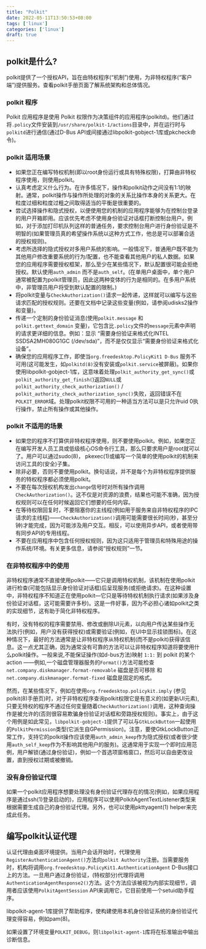 ```yaml
---
title: "Polkit"
date: 2022-05-11T13:50:53+08:00
tags: ['linux']
categories: ['linux']
draft: true
---
```

## polkit是什么?

polkit提供了一个授权API，旨在由特权程序(“机制”)使用，为非特权程序(“客户端”)提供服务。查看polkit手册页面了解系统架构和总体情况。

### polkit 程序

Polkit 应用程序是使用 Polkit 权限作为决策组件的应用程序(polkitd)。他们通过将`.policy`文件安装到`/usr/share/polkit-1/actions`目录中，并在运行时与`polkitd`进行通信(通过D-Bus API或间接通过libpolkit-gobject-1库或pkcheck命令)。

### polkit 适用场景

- 如果您正在编写特权机制(即以root身份运行或具有特殊权限)，打算由非特权程序使用，则使用polkit。
- 认真考虑定义什么行为。在许多情况下，操作和polkit动作之间没有1:1的映射。通常，polkit操作与操作所处理的对象的关系比操作本身的关系更大。在粒度过细和粒度过粗之间取得适当的平衡是很重要的。
- 尝试选择操作和隐式授权，以便使用您的机制的应用程序能够为在控制台登录的用户开箱即用。应该优先考虑不使用身份验证对话框打断控制台用户。例如，对于添加打印机队列这样的普通任务，要求控制台用户进行身份验证是不明智的(如果管理员真的希望操作系统以这种方式工作，他总是可以部署合适的授权规则)。
- 考虑所选择的隐式授权对多用户系统的影响。一般情况下，普通用户既不能为其他用户修改重要系统的行为/配置，也不能查看其他用户的私人数据。如果您的应用程序需要授权框架，那么至少在某些情况下，默认配置很可能会拒绝授权。默认使用`auth_admin` 而不是`auth_self`。(在单用户桌面中，单个用户通常被配置为polkit管理员，因此这两种变体的行为是相同的。在多用户系统中，非管理员用户将受到默认配置的限制。)
- 将polkit变量与`CheckAuthorization()`请求一起传递，这样就可以编写与这些请求匹配的授权规则。还要在文档中记录这些变量(例如，请参阅udisks2操作和变量)。
- 传递一个定制的身份验证消息(使用`polkit.message` 和 ` polkit.gettext_domain` 变量)，它包含比`.policy`文件的`message`元素中声明的请求更详细的信息。例如：显示 “需要身份验证来格式化INTEL SSDSA2MH080G1GC (/dev/sda)”，而不是仅仅显示“需要身份验证来格式化设备”。
- 确保您的应用程序工作，即使当`org.freedesktop.PolicyKit1 D-Bus` 服务不可用(这可能发生，如`polkitd(8)`没有安装或`polkit.service`被屏蔽)。如果你使用libpolkit-gobject-1库，这意味着处理`polkit_authority_get_sync()`或`polkit_authority_get_finish(`)返回`NULL`或`polkit_authority_check_authorization()` / `polkit_authority_check_authorization_sync()`失败，返回错误不在`POLKIT_ERROR`域。处理polkit权限不可用的一种适当方法可以是只允许uid 0执行操作，禁止所有操作或其他操作。

### polkit 不适用的场景

- 如果您的程序不打算供非特权程序使用，则不要使用polkit。例如，如果您正在编写开发人员工具或低级核心OS命令行工具，那么只要求用户是root就可以了。用户可以通过sudo(8)， pkexec(1)或编写一个简单的使用polkit的机制来访问工具的(安全)子集。
- 除非必要，否则不要使用polkit。换句话说，并不是每个为非特权程序提供服务的特权程序都必须使用polkit。
- 不要在每次授权机构发出`change`信号时对所有操作调用`CheckAuthorization()`。这不仅是对资源的浪费，结果也可能不准确，因为授权规则可以在任何时候返回它们想要的任何内容。
- 在等待权限回复时，不要阻塞你的主线程(例如用于服务来自非特权程序的IPC请求的主线程)——`CheckAuthorization()`调用可能需要很长时间(秒，甚至分钟)才能完成，因为可能涉及用户交互。相反，可以使用异步API，或者使用带有同步API的专用线程。
- 不要在应用程序中包含任何授权规则，因为这只适用于管理员和特殊用途的操作系统/环境。有关更多信息，请参阅“授权规则”一节。

### 在非特权程序中的使用

非特权程序通常不直接使用polkit——它只是调用特权机制，该机制在使用polkit进行检查(可能包括显示身份验证对话框)后呈现服务(或拒绝请求)。在这种设置中，非特权程序不知道正在使用polkit—它只是等待特权机制执行请求(如果涉及身份验证对话框，这可能需要许多秒)。这是一件好事，因为不必担心诸如polkit之类的实现细节，这有助于简化非特权程序。

有时，没有特权的程序需要禁用、修改或删除UI元素，以向用户传达某些操作无法执行(例如，用户没有获得授权)或需要验证(例如，在UI中显示挂锁图标)。在这种情况下，最好的方法通常是让非特权程序从特权机制(而不是polkit)获得该信息。这一点尤其正确，因为通常没有可靠的方法可以让非特权程序知道将要使用什么polkit操作。一般来说,不能保证操作(如d-bus方法)映射 `1:1:` 到 polkit 的某个 action ——例如,一个磁盘管理器服务的`Format()`方法可能检查`net.company.diskmanager.format-removable` 磁盘是否可移除 和 `net.company.diskmanager.format-fixed` 磁盘是固定的格式。

然而，在某些情况下，例如在使用`org.freedesktop.policykit.imply` (参见polkit(8)手册页)时，对于非特权程序查询polkit权限它是有意义的(如更新UI元素),只要无特权的程序不通过任何变量随着`CheckAuthorization()`调用，这种查询操作是被允许的(否则很容易欺骗身份验证对话框和旁路授权规则)。事实上，由于这个用例是如此常见，`libpolkit-gobject-1`提供了可以与`GtkLockButton`一起使用的`PolkitPermission`类型(它派生自GPermission)。注意，要使GtkLockButton正常工作，支持它的polkit操作应该使用`auth_admin_keep`作为隐式授权(或者很少使用`auth_self_keep`作为不影响其他用户的服务)。这通常用于实现一个即时应用范例，用户解锁(通过身份验证)，例如一个首选项窗格窗口，然后可以自由更改设置，直到授权过期或被撤销。

### 没有身份验证代理

如果一个polkit应用程序想要处理没有身份验证代理存在的情况(例如，如果应用程序是通过ssh(1)登录启动的)，应用程序可以使用PolkitAgentTextListener类型来根据需要生成自己的身份验证代理。另外，也可以使用pkttyagent(1) helper来完成此任务。

## 编写polkit认证代理

认证代理由桌面环境提供。当用户会话开始时，代理使用`RegisterAuthenticationAgent()`方法向`polkit Authority`注册。当需要服务时，机构将调用`org.freedesktop.PolicyKit1.AuthenticationAgent` D-Bus接口上的方法。一旦用户通过身份验证，(特权部分)代理将调用`AuthenticationAgentResponse2()`方法。这个方法应该被视为内部实现细节，调用者应该使用`PolkitAgentSession` API来调用它，它目前使用一个setuid助手程序。

libpolkit-agent-1库提供了帮助程序，使构建使用本机身份验证系统的身份验证代理变得容易，例如pam(8)。

如果设置了环境变量`POLKIT_DEBUG`，则`libpolkit-agent-1`库将在标准输出中输出诊断信息。









